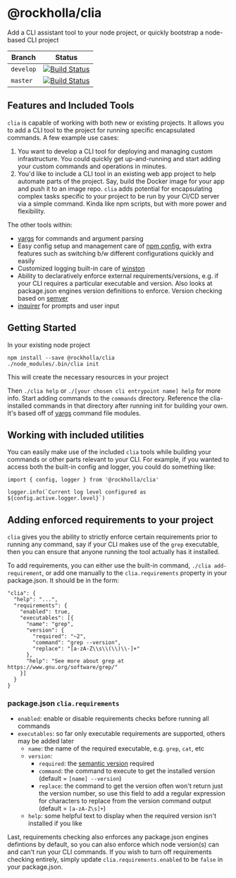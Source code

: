 # @rockholla/clia

Add a CLI assistant tool to your node project, or quickly bootstrap a node-based CLI project

| Branch    | Status                                                                                                                                               |
| --------  | ---------------------------------------------------------------------------------------------------------------------------------------------------  |
| `develop` | [![Build Status](https://travis-ci.org/rockholla/nodejs-clia.svg?branch=develop)](https://travis-ci.org/rockholla/nodejs-clia)                       |
| `master`  | [![Build Status](https://travis-ci.org/rockholla/nodejs-clia.svg?branch=master)](https://travis-ci.org/rockholla/nodejs-clia)                        |

## Features and Included Tools

`clia` is capable of working with both new or existing projects. It allows you to add a CLI tool to the project for running specific encapsulated commands. A few example use cases:

1. You want to develop a CLI tool for deploying and managing custom infrastructure. You could quickly get up-and-running and start adding your custom commands and operations in minutes.
2. You'd like to include a CLI tool in an existing web app project to help automate parts of the project. Say, build the Docker image for your app and push it to an image repo. `clia` adds potential for encapsulating complex tasks specific to your project to be run by your CI/CD server via a simple command. Kinda like npm scripts, but with more power and flexibility.

The other tools within:

* [yargs](https://www.npmjs.com/package/yargs) for commands and argument parsing
* Easy config setup and management care of [npm config](https://www.npmjs.com/package/config), with extra features such as switching b/w different configurations quickly and easily
* Customized logging built-in care of [winston](https://www.npmjs.com/package/winston)
* Ability to declaratively enforce external requirements/versions, e.g. if your CLI requires a particular executable and version. Also looks at package.json engines version definitions to enforce. Version checking based on [semver](https://www.npmjs.com/package/semver)
* [inquirer](https://www.npmjs.com/package/inquirer) for prompts and user input

## Getting Started

In your existing node project

```
npm install --save @rockholla/clia
./node_modules/.bin/clia init
```

This will create the necessary resources in your project

Then `./clia help` or `./[your chosen cli entrypoint name] help` for more info. Start adding commands to the `commands` directory. Reference the clia-installed commands in that directory after running init for building your own. It's based off of [yargs](https://www.npmjs.com/package/yargs) command file modules.

## Working with included utilities

You can easily make use of the included `clia` tools while building your commands or other parts relevant to your CLI. For example, if you wanted to access both the built-in config and logger, you could do something like:

```
import { config, logger } from '@rockholla/clia'

logger.info(`Current log level configured as ${config.active.logger.level}`)
```

## Adding enforced requirements to your project

`clia` gives you the ability to strictly enforce certain requirements prior to running any command, say if your CLI makes use of the `grep` executable, then you can ensure that anyone running the tool actually has it installed.

To add requirements, you can either use the built-in command, `./clia add-requirement`, or add one manually to the `clia.requirements` property in your package.json. It should be in the form:

```
"clia": {
  "help": "...",
  "requirements": {
    "enabled": true,
    "executables": [{
      "name": "grep",
      "version": {
        "required": "~2",
        "command": "grep --version",
        "replace": "[a-zA-Z\\s\\(\\)\\-]+"
      },
      "help": "See more about grep at https://www.gnu.org/software/grep/"
    }]
  }
}
```

### package.json `clia.requirements`

* `enabled`: enable or disable requirements checks before running all commands
* `executables`: so far only executable requirements are supported, others may be added later
    * `name`: the name of the required executable, e.g. `grep`, `cat`, etc
    * `version`:
        * `required`: the [semantic version](https://www.npmjs.com/package/semver) required
        * `command`: the command to execute to get the installed version (default = `[name] --version`)
        * `replace`: the command to get the version often won't return just the version number, so use this field to add a regular expression for characters to replace from the version command output (default = `[a-zA-Z\s]+`)
    * `help`: some helpful text to display when the required version isn't installed if you like

Last, requirements checking also enforces any package.json engines defintions by default, so you can also enforce which node version(s) can and can't run your CLI commands. If you wish to turn off requirements checking entirely, simply update `clia.requirements.enabled` to be `false` in your package.json.
